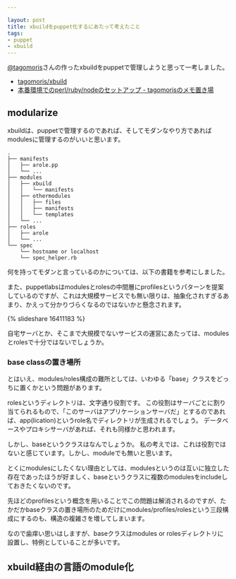 ```yaml
---

layout: post
title: xbuildをpuppet化するにあたって考えたこと
tags: 
- puppet
- xbuild
---
```

[@tagomoris](https://twitter.com/tagomoris)さんの作ったxbuildをpuppetで管理しようと思って一考しました。

 * [tagomoris/xbuild](https://github.com/tagomoris/xbuild)
 * [本番環境でのperl/ruby/nodeのセットアップ - tagomorisのメモ置き場](http://d.hatena.ne.jp/tagomoris/20130326/1364289705)

## modularize

xbuildは、puppetで管理するのであれば、そしてモダンなやり方であればmodulesに管理するのがいいと思います。

```
.
├── manifests
│   ├── arole.pp
│   └── ...
├── modules
│   ├── xbuild
│   │   └── manifests
│   ├── othermodules
│   │   ├── files
│   │   ├── manifests
│   │   └── templates
│   └── ...
├── roles
│   ├── arole
│   └── ...
└── spec
    └── hostname or localhost
    └── spec_helper.rb
```

何を持ってモダンと言っているのかについては、以下の書籍を参考にしました。

また、puppetlabsはmodulesとrolesの中間層にprofilesというパターンを提案しているのですが、これは大規模サービスでも無い限りは、抽象化されすぎるあまり、かえって分かりづらくなるのではないかと懸念されます。

{% slideshare 16411183 %}

自宅サーバとか、そこまで大規模でないサービスの運営にあたっては、modulesとrolesで十分ではないでしょうか。

### base classの置き場所

とはいえ、modules/roles構成の難所としては、いわゆる「base」クラスをどっちに置くかという問題があります。

rolesというディレクトリは、文字通り役割です。
この役割はサーバごとに割り当てられるもので、「このサーバはアプリケーションサーバだ」とするのであれば、app(lication)というrole名でディレクトリが生成されるでしょう。
データベースやプロキシサーバがあれば、それも同様かと思われます。

しかし、baseというクラスはなんでしょうか。
私の考えでは、これは役割ではないと感じています。しかし、moduleでも無いと思います。

とくにmodulesにしたくない理由としては、modulesというのは互いに独立した存在であったほうが好ましく、baseというクラスに複数のmodulesをincludeしておきたくないのです。

先ほどのprofilesという概念を用いることでこの問題は解消されるのですが、たかだかbaseクラスの置き場所のためだけにmodules/profiles/rolesという三段構成にするのも、構造の複雑さを増してしまいます。

なので歯痒い思いはしますが、baseクラスはmodules or rolesディレクトリに設置し、特例としていることが多いです。

## xbuild経由の言語のmodule化


